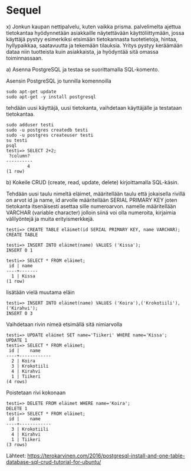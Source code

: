 # Sequel

x) 
Jonkun kaupan nettipalvelu, kuten vaikka prisma. palvelimelta ajettua tietokantaa hyödynnetään asiakkaille näytettävään käyttöliittymään, jossa käyttäjä pystyy esimerkiksi etsimään tietokannasta tuotetietoja, hintaa, hyllypaikkaa, saatavuutta ja tekemään tilauksia. 
Yritys pystyy keräämään dataa niin tuotteista kuin asiakkaista, ja hyödyntää sitä omassa toiminnassaan.

a) Asenna PostgreSQL ja testaa se suorittamalla SQL-komento.

Asensin PostgreSQL jo tunnilla komennoilla

    sudo apt-get update
    sudo apt-get -y install postgresql

tehdään uusi käyttäjä, uusi tietokanta, vaihdetaan käyttäjälle ja testataan tietokantaa.
        
    sudo adduser testi
    sudo -u postgres createdb testi
    sudo -u postgres createuser testi
    su testi
    psql
    testi=> SELECT 2+2;
     ?column? 
    ----------
            4
    (1 row)
    
b) Kokeile CRUD (create, read, update, delete) kirjoittamalla SQL-käsin.

Tehdään uusi taulu nimeltä eläimet, määritellään taulu että jokaisella rivillä on arvot id ja name, id arvolle määritellään SERIAL PRIMARY KEY joten tietokanta itsenäisesti asettaa sille numeroarvon. namelle määritellään VARCHAR (variable character) jolloin siinä voi olla numeroita, kirjaimia välilyöntejä ja muita erityismerkkejä.

    testi=> CREATE TABLE eläimet(id SERIAL PRIMARY KEY, name VARCHAR);
    CREATE TABLE

    testi=> INSERT INTO eläimet(name) VALUES ('Kissa');
    INSERT 0 1
    
    testi=> SELECT * FROM eläimet;
     id | name  
    ----+-------
      1 | Kissa
    (1 row)

lisätään vielä muutama eläin
    
    testi=> INSERT INTO eläimet(name) VALUES ('Koira'),('Krokotiili'),('Kirahvi');
    INSERT 0 3

Vaihdetaan rivin nimeä etsimällä sitä nimiarvolla
        
    testi=> UPDATE eläimet SET name='Tiikeri' WHERE name='Kissa';
    UPDATE 1
    testi=> SELECT * FROM eläimet;
     id |    name    
    ----+------------
      2 | Koira
      3 | Krokotiili
      4 | Kirahvi
      1 | Tiikeri
    (4 rows)

Poistetaan rivi kokonaan

    testi=> DELETE FROM eläimet WHERE name='Koira';
    DELETE 1
    testi=> SELECT * FROM eläimet;
     id |    name    
    ----+------------
      3 | Krokotiili
      4 | Kirahvi
      1 | Tiikeri
    (3 rows)

Lähteet:
https://terokarvinen.com/2016/postgresql-install-and-one-table-database-sql-crud-tutorial-for-ubuntu/
